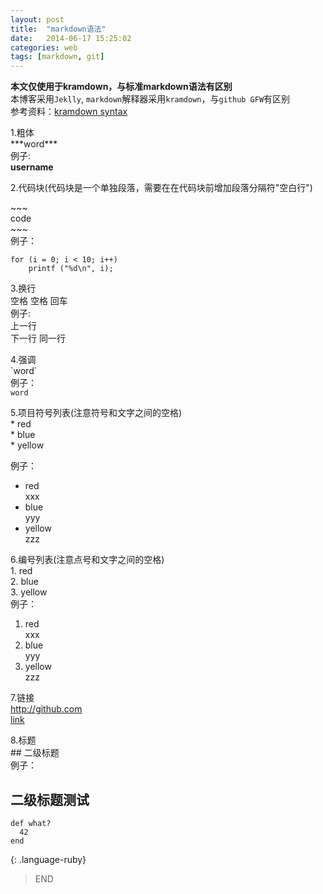 ```yaml
---
layout: post
title:  "markdown语法"
date:   2014-06-17 15:25:02
categories: web 
tags: [markdown, git]
---
```

**本文仅使用于kramdown，与标准markdown语法有区别**  
本博客采用`Jeklly`, `markdown`解释器采用`kramdown`，与`github GFW`有区别  
参考资料：[kramdown syntax](http://kramdown.gettalong.org/syntax.html)


1.粗体  
\*\*\*word\*\*\*  
例子:  
**username**  


2.代码块(代码块是一个单独段落，需要在在代码块前增加段落分隔符"空白行")  

\~\~\~  
code  
\~\~\~  
例子：  

~~~~~~
for (i = 0; i < 10; i++)
	printf ("%d\n", i);
~~~~~~

3.换行  
空格 空格 回车  
例子:  
上一行  
下一行
同一行  

4.强调  
\`word\`  
例子：  
`word`  

5.项目符号列表(注意符号和文字之间的空格)   
\* red  
\* blue  
\* yellow  

例子：  
* red  
  xxx  
* blue  
  yyy  
* yellow    
  zzz  

6.编号列表(注意点号和文字之间的空格)  
1\. red  
2\. blue  
3\. yellow  
例子：  
1. red  
  xxx  
2. blue  
  yyy  
3. yellow  
  zzz  

7.链接  
http://github.com  
[link](http://github.com)  

8.标题  
\#\# 二级标题  
例子：  

## 二级标题测试

~~~
def what?
  42
end
~~~
{: .language-ruby}

>END
